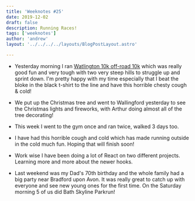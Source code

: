 ```yaml
---
title: 'Weeknotes #25'
date: 2019-12-02
draft: false
description: Running Races!
tags: ['weeknotes']
author: 'andrew'
layout: '../../../../layouts/BlogPostLayout.astro'

---
```

- Yesterday morning I ran [Watlington 10k off-road 10k](https://www.strava.com/activities/2903761828) which was really good fun and very tough with two very steep hills to struggle up and sprint down. I'm pretty happy with my time especially that I beat the bloke in the black t-shirt to the line and have this horrible chesty cough &amp; cold!

- We put up the Christmas tree and went to Wallingford yesterday to see the Christmas lights and fireworks,  with Arthur doing almost all of the tree decorating!

- This week I went to the gym once and ran twice, walked 3 days too.

- I have had this horrible cough and cold which has made running outside in the cold much fun. Hoping that will finish soon!

- Work wise I have been doing a lot of React on two different projects. Learning more and more about the newer hooks.

- Last weekend was my Dad's 70th birthday and the whole family had a big party near Bradford upon Avon. It was really great to catch up with everyone and see new young ones for the first time. On the Saturday morning 5 of us did Bath Skyline Parkrun!



